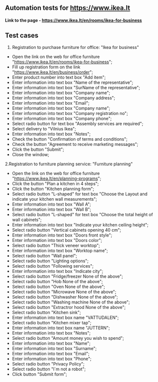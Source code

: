## Automation tests for https://www.ikea.lt
#### Link to the page - https://www.ikea.lt/en/rooms/ikea-for-business

## Test cases
1. Registration to purchase furniture for office: "Ikea for business"
- Open the link on the web for office furniture "https://www.ikea.lt/en/rooms/ikea-for-business";
- Fill up registration form on the link "https://www.ikea.lt/en/business/order";
- Enter product number into text box "Add item";
- Enter information into text box "Name of the representative";
- Enter information into text box "SurName of the representative";
- Enter information into text box "Company name";
- Enter information into text box "Company address";
- Enter information into text box "Email";
- Enter information into text box "Company name";
- Enter information into text box "Company registration no";
- Enter information into text box "Company phone";
- Select radio button for text box "Assembly services are required";
- Select delivery to  "Vilnius Ikea";
- Enter information into text box "Notes";
- Check the button "Confirmation of terms and conditions";
- Check the button "Agreement to receive marketing messages";
- Click the button "Submit";
- Close the window;

2.Registration to furniture planning service: "Furniture planning"
- Open the link on the web for office furniture "https://www.ikea.lt/en/planning-programs";
- Click the button "Plan a kitchen in 4 steps";
- Click the button "Kitchen planning form";
- Select radio button "L-shaped" for text box "Choose the Layout and indicate your kitchen wall measurements";
- Enter information into text box "Wall A";
- Enter information into text box "Wall B";
- Select radio button "L-shaped" for text box "Choose the total height of wall cabinets";
- Enter information into text box "Indicate your kitchen ceiling height";
- Select radio button "Vertical cabinets opening 40 cm";
- Enter information into text box "Doors front style";
- Enter information into text box "Doors color";
- Select radio button "Thick veneer worktop";
- Enter information into text box "Worktop name";
- Select radio button "Wall panel";
- Select radio button "Lighting options";
- Select radio button "Following services";
- Enter information into text box "Indicate city";
- Select radio button "Fridge/freezer None of the above";
- Select radio button "Hob None of the above";
- Select radio button "Oven None of the above";
- Select radio button "Microwave None of the above";
- Select radio button "Dishwasher None of the above";
- Select radio button "Washing machine None of the above";
- Select radio button "Extractror hood None of the above";
- Select radio button "Kitchen sink";
- Enter information into text box name "VATTUDALEN";
- Select radio button "Kitchen mixer tap";
- Enter information into text box name "JUTTERN";
- Enter information into text box "Notes";
- Select radio button "Amount money you wish to spend";
- Enter information into text box "Name";
- Enter information into text box "Surname";
- Enter information into text box "Email";
- Enter information into text box "Phone";
- Select radio button "Privacy Policy";
- Select radio button "I`m not a robot";
- Click button "Submit form";